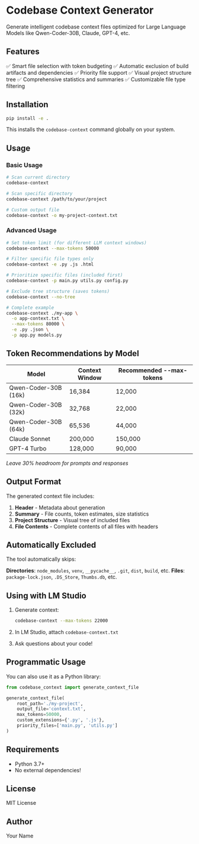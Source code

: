 # Codebase Context Generator

Generate intelligent codebase context files optimized for Large Language Models like Qwen-Coder-30B, Claude, GPT-4, etc.

## Features

✅ Smart file selection with token budgeting
 ✅ Automatic exclusion of build artifacts and dependencies
 ✅ Priority file support
 ✅ Visual project structure tree
 ✅ Comprehensive statistics and summaries
 ✅ Customizable file type filtering

## Installation

```bash
pip install -e .
```

This installs the `codebase-context` command globally on your system.

## Usage

### Basic Usage

```bash
# Scan current directory
codebase-context

# Scan specific directory
codebase-context /path/to/your/project

# Custom output file
codebase-context -o my-project-context.txt
```

### Advanced Usage

```bash
# Set token limit (for different LLM context windows)
codebase-context --max-tokens 50000

# Filter specific file types only
codebase-context -e .py .js .html

# Prioritize specific files (included first)
codebase-context -p main.py utils.py config.py

# Exclude tree structure (saves tokens)
codebase-context --no-tree

# Complete example
codebase-context ./my-app \
  -o app-context.txt \
  --max-tokens 80000 \
  -e .py .json \
  -p app.py models.py
```

## Token Recommendations by Model

| Model                | Context Window | Recommended --max-tokens |
| -------------------- | -------------- | ------------------------ |
| Qwen-Coder-30B (16k) | 16,384         | 12,000                   |
| Qwen-Coder-30B (32k) | 32,768         | 22,000                   |
| Qwen-Coder-30B (64k) | 65,536         | 44,000                   |
| Claude Sonnet        | 200,000        | 150,000                  |
| GPT-4 Turbo          | 128,000        | 90,000                   |

*Leave 30% headroom for prompts and responses*

## Output Format

The generated context file includes:

1. **Header** - Metadata about generation
2. **Summary** - File counts, token estimates, size statistics
3. **Project Structure** - Visual tree of included files
4. **File Contents** - Complete contents of all files with headers

## Automatically Excluded

The tool automatically skips:

**Directories**: `node_modules`, `venv`, `__pycache__`, `.git`, `dist`, `build`, etc.
 **Files**: `package-lock.json`, `.DS_Store`, `Thumbs.db`, etc.

## Using with LM Studio

1. Generate context:

   ```bash
   codebase-context --max-tokens 22000
   ```

2. In LM Studio, attach `codebase-context.txt`

3. Ask questions about your code!

## Programmatic Usage

You can also use it as a Python library:

```python
from codebase_context import generate_context_file

generate_context_file(
    root_path='./my-project',
    output_file='context.txt',
    max_tokens=50000,
    custom_extensions={'.py', '.js'},
    priority_files=['main.py', 'utils.py']
)
```

## Requirements

- Python 3.7+
- No external dependencies!

## License

MIT License

## Author

Your Name